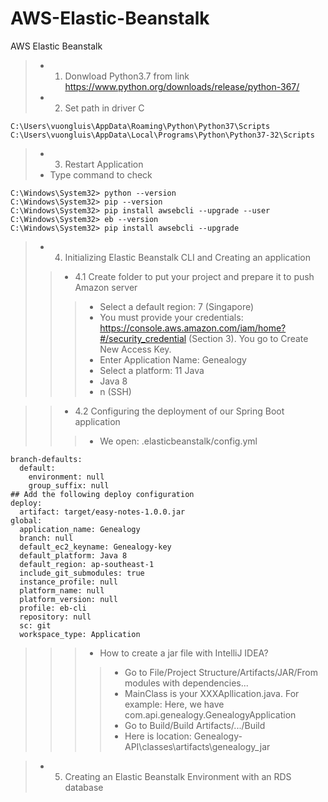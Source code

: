 # AWS-Elastic-Beanstalk
AWS Elastic Beanstalk

> - 1. Donwload Python3.7 from link https://www.python.org/downloads/release/python-367/
> - 2. Set path in driver C
```
C:\Users\vuongluis\AppData\Roaming\Python\Python37\Scripts
C:\Users\vuongluis\AppData\Local\Programs\Python\Python37-32\Scripts
```
> - 3. Restart Application
> - Type command to check
```
C:\Windows\System32> python --version
C:\Windows\System32> pip --version
C:\Windows\System32> pip install awsebcli --upgrade --user
C:\Windows\System32> eb --version
C:\Windows\System32> pip install awsebcli --upgrade
```

> - 4. Initializing Elastic Beanstalk CLI and Creating an application
>> - 4.1 Create folder to put your project and prepare it to push Amazon server
>>> - Select a default region: 7 (Singapore)
>>> - You must provide your credentials: https://console.aws.amazon.com/iam/home?#/security_credential (Section 3). You go to Create New Access Key.
>>> - Enter Application Name: Genealogy
>>> - Select a platform: 11 Java
>>> - Java 8
>>> - n (SSH)

>> - 4.2 Configuring the deployment of our Spring Boot application
>>> - We open: .elasticbeanstalk/config.yml
```
branch-defaults:
  default:
    environment: null
    group_suffix: null
## Add the following deploy configuration    
deploy:
  artifact: target/easy-notes-1.0.0.jar
global:
  application_name: Genealogy
  branch: null
  default_ec2_keyname: Genealogy-key
  default_platform: Java 8
  default_region: ap-southeast-1
  include_git_submodules: true
  instance_profile: null
  platform_name: null
  platform_version: null
  profile: eb-cli
  repository: null
  sc: git
  workspace_type: Application

```
>>> - How to create a jar file with IntelliJ IDEA?
>>>> - Go to File/Project Structure/Artifacts/JAR/From modules with dependencies...
>>>> - MainClass is your XXXApllication.java. For example: Here, we have com.api.genealogy.GenealogyApplication
>>>> - Go to Build/Build Artifacts/.../Build
>>>> - Here is location: Genealogy-API\classes\artifacts\genealogy_jar

> - 5. Creating an Elastic Beanstalk Environment with an RDS database

